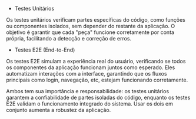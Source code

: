 - Testes Unitários

Os testes unitários verificam partes específicas do código, como funções ou componentes isolados, sem depender do restante da aplicação. O objetivo é garantir que cada "peça" funcione corretamente por conta própria, facilitando a detecção e correção de erros.

- Testes E2E (End-to-End)

Os testes E2E simulam a experiência real do usuário, verificando se todos os componentes da aplicação funcionam juntos como esperado. Eles automatizam interações com a interface, garantindo que os fluxos principais como login, navegação, etc, estejam funcionando corretamente.

Ambos tem sua importância e responsabilidade: os testes unitários garantem a confiabilidade de partes isoladas do código, enquanto os testes E2E validam o funcionamento integrado do sistema. Usar os dois em conjunto aumenta a robustez da aplicação.
